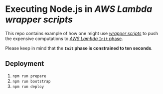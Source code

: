 # Executing Node.js in _AWS Lambda wrapper scripts_

This repo contains example of how one might use [_wrapper scripts_](https://docs.aws.amazon.com/lambda/latest/dg/runtimes-modify.html) to push the expensive computations to [_AWS Lambda_ `Init` phase](https://docs.aws.amazon.com/lambda/latest/dg/runtimes-context.html).

Please keep in mind that the **`Init` phase is constrained to ten seconds**.

## Deployment

1. `npm run prepare`
1. `npm run bootstrap`
1. `npm run deploy`
